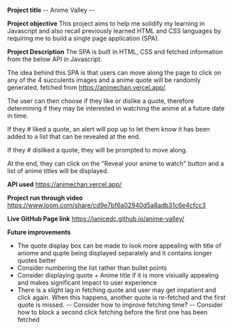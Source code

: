 **Project title**
-- Anime Valley --

**Project objective**
This project aims to help me solidify my learning in Javascript and also recall previously learned HTML and CSS languages by requiring me to build a single page application (SPA).

**Project Description**
The SPA is built in HTML, CSS and fetched information from the below API in Javascript.

The idea behind this SPA is that users can move along the page to click on any of the 4 succulents images and a anime quote will be randomly generated, fetched from https://animechan.vercel.app/.

The user can then choose if they like or dislike a quote, therefore determining if they may be interested in watching the anime at a future date in time.

If they # liked a quote, an alert will pop up to let them know it has been added to a list that can be revealed at the end.

If they # disliked a quote, they will be prompted to move along.

At the end, they can click on the "Reveal your anime to watch" button and a list of anime titles will be displayed.

**API used**
https://animechan.vercel.app/

**Project run through video**
https://www.loom.com/share/cd9e7bf6a02940d5a8adb31c6e4cfcc3

**Live GitHub Page link**
https://janicedc.github.io/anime-valley/


**Future improvements**
- The quote display box can be made to look more appealing with title of aniome and qupte being displayed separately and it contains longer quotes better
- Consider numbering the list rather than bullet points
- Consider displaying quote + Anime title if it is more visiually appealing and makes significant impact to user experience
- There is a slight lag in fetching quote and user may get impatient and click again. When this happens, another quote is re-fetched and the first quote is missed.
    -- Consider how to improve fetching time?
    -- Consider how to block a second click fetching before the first one has been fetched